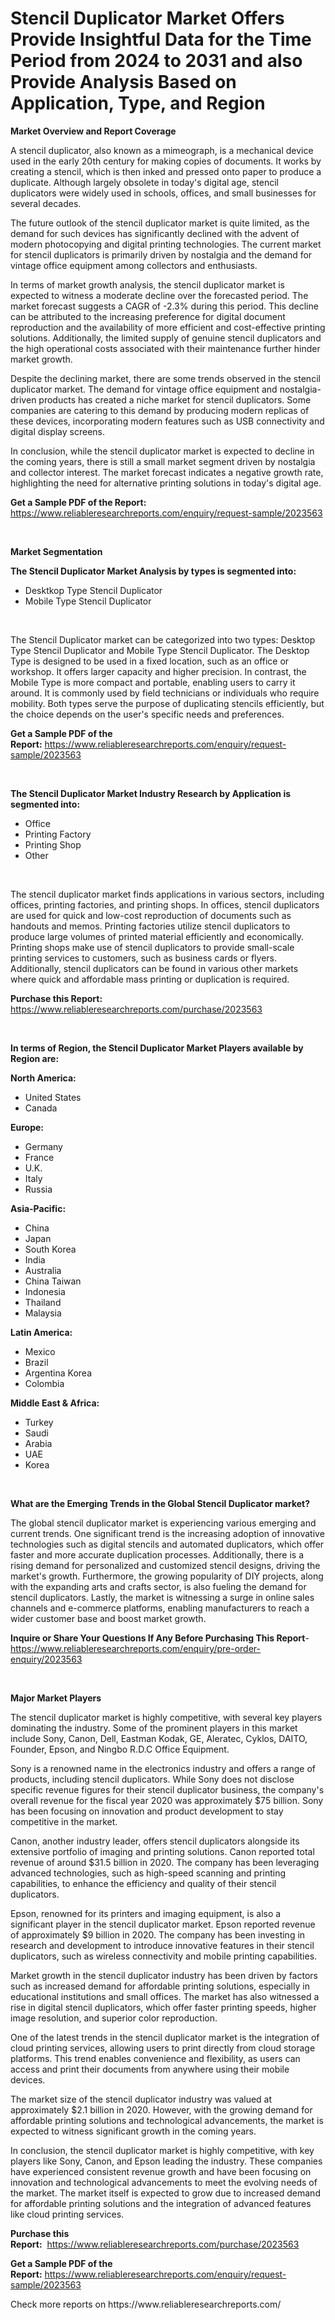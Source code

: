 <p><h1>Stencil Duplicator Market Offers Provide Insightful Data for the Time Period from 2024 to 2031 and also Provide Analysis Based on Application, Type, and Region</h1></p><p><strong>Market Overview and Report Coverage</strong></p>
<p><p>A stencil duplicator, also known as a mimeograph, is a mechanical device used in the early 20th century for making copies of documents. It works by creating a stencil, which is then inked and pressed onto paper to produce a duplicate. Although largely obsolete in today's digital age, stencil duplicators were widely used in schools, offices, and small businesses for several decades.</p><p>The future outlook of the stencil duplicator market is quite limited, as the demand for such devices has significantly declined with the advent of modern photocopying and digital printing technologies. The current market for stencil duplicators is primarily driven by nostalgia and the demand for vintage office equipment among collectors and enthusiasts.</p><p>In terms of market growth analysis, the stencil duplicator market is expected to witness a moderate decline over the forecasted period. The market forecast suggests a CAGR of -2.3% during this period. This decline can be attributed to the increasing preference for digital document reproduction and the availability of more efficient and cost-effective printing solutions. Additionally, the limited supply of genuine stencil duplicators and the high operational costs associated with their maintenance further hinder market growth.</p><p>Despite the declining market, there are some trends observed in the stencil duplicator market. The demand for vintage office equipment and nostalgia-driven products has created a niche market for stencil duplicators. Some companies are catering to this demand by producing modern replicas of these devices, incorporating modern features such as USB connectivity and digital display screens.</p><p>In conclusion, while the stencil duplicator market is expected to decline in the coming years, there is still a small market segment driven by nostalgia and collector interest. The market forecast indicates a negative growth rate, highlighting the need for alternative printing solutions in today's digital age.</p></p>
<p><strong>Get a Sample PDF of the Report:</strong> <a href="https://www.reliableresearchreports.com/enquiry/request-sample/2023563">https://www.reliableresearchreports.com/enquiry/request-sample/2023563</a></p>
<p>&nbsp;</p>
<p><strong>Market Segmentation</strong></p>
<p><strong>The Stencil Duplicator Market Analysis by types is segmented into:</strong></p>
<p><ul><li>Desktkop Type Stencil Duplicator</li><li>Mobile Type Stencil Duplicator</li></ul></p>
<p>&nbsp;</p>
<p><p>The Stencil Duplicator market can be categorized into two types: Desktop Type Stencil Duplicator and Mobile Type Stencil Duplicator. The Desktop Type is designed to be used in a fixed location, such as an office or workshop. It offers larger capacity and higher precision. In contrast, the Mobile Type is more compact and portable, enabling users to carry it around. It is commonly used by field technicians or individuals who require mobility. Both types serve the purpose of duplicating stencils efficiently, but the choice depends on the user's specific needs and preferences.</p></p>
<p><strong>Get a Sample PDF of the Report:</strong>&nbsp;<a href="https://www.reliableresearchreports.com/enquiry/request-sample/2023563">https://www.reliableresearchreports.com/enquiry/request-sample/2023563</a></p>
<p>&nbsp;</p>
<p><strong>The Stencil Duplicator Market Industry Research by Application is segmented into:</strong></p>
<p><ul><li>Office</li><li>Printing Factory</li><li>Printing Shop</li><li>Other</li></ul></p>
<p>&nbsp;</p>
<p><p>The stencil duplicator market finds applications in various sectors, including offices, printing factories, and printing shops. In offices, stencil duplicators are used for quick and low-cost reproduction of documents such as handouts and memos. Printing factories utilize stencil duplicators to produce large volumes of printed material efficiently and economically. Printing shops make use of stencil duplicators to provide small-scale printing services to customers, such as business cards or flyers. Additionally, stencil duplicators can be found in various other markets where quick and affordable mass printing or duplication is required.</p></p>
<p><strong>Purchase this Report:</strong>&nbsp; <a href="https://www.reliableresearchreports.com/purchase/2023563">https://www.reliableresearchreports.com/purchase/2023563</a></p>
<p>&nbsp;</p>
<p><strong>In terms of Region, the Stencil Duplicator Market Players available by Region are:</strong></p>
<p>
    <p> <strong> North America: </strong>
        <ul>
            <li>United States</li>
            <li>Canada</li>
        </ul>
        </p> 
    <p> <strong> Europe: </strong>
        <ul>
            <li>Germany</li>
            <li>France</li>
            <li>U.K.</li>
            <li>Italy</li>
            <li>Russia</li>
        </ul>
        </p> 
    <p> <strong> Asia-Pacific: </strong>
        <ul>
            <li>China</li>
            <li>Japan</li>
            <li>South Korea</li>
            <li>India</li>
            <li>Australia</li>
            <li>China Taiwan</li>
            <li>Indonesia</li>
            <li>Thailand</li>
            <li>Malaysia</li>
        </ul>
        </p> 
    <p> <strong> Latin America: </strong>
        <ul>
            <li>Mexico</li>
            <li>Brazil</li>
            <li>Argentina Korea</li>
            <li>Colombia</li>
        </ul>
        </p> 
    <p> <strong> Middle East & Africa: </strong>
        <ul>
            <li>Turkey</li>
            <li>Saudi</li>
            <li>Arabia</li>
            <li>UAE</li>
            <li>Korea</li>
        </ul>
    </p>
    </p>
<p>&nbsp;</p>
<p><strong>What are the Emerging Trends in the Global Stencil Duplicator market?</strong></p>
<p><p>The global stencil duplicator market is experiencing various emerging and current trends. One significant trend is the increasing adoption of innovative technologies such as digital stencils and automated duplicators, which offer faster and more accurate duplication processes. Additionally, there is a rising demand for personalized and customized stencil designs, driving the market's growth. Furthermore, the growing popularity of DIY projects, along with the expanding arts and crafts sector, is also fueling the demand for stencil duplicators. Lastly, the market is witnessing a surge in online sales channels and e-commerce platforms, enabling manufacturers to reach a wider customer base and boost market growth.</p></p>
<p><strong>Inquire or Share Your Questions If Any Before Purchasing This Report</strong>- <a href="https://www.reliableresearchreports.com/enquiry/pre-order-enquiry/2023563">https://www.reliableresearchreports.com/enquiry/pre-order-enquiry/2023563</a></p>
<p>&nbsp;</p>
<p><strong>Major Market Players</strong></p>
<p><p>The stencil duplicator market is highly competitive, with several key players dominating the industry. Some of the prominent players in this market include Sony, Canon, Dell, Eastman Kodak, GE, Aleratec, Cyklos, DAITO, Founder, Epson, and Ningbo R.D.C Office Equipment. </p><p>Sony is a renowned name in the electronics industry and offers a range of products, including stencil duplicators. While Sony does not disclose specific revenue figures for their stencil duplicator business, the company's overall revenue for the fiscal year 2020 was approximately $75 billion. Sony has been focusing on innovation and product development to stay competitive in the market.</p><p>Canon, another industry leader, offers stencil duplicators alongside its extensive portfolio of imaging and printing solutions. Canon reported total revenue of around $31.5 billion in 2020. The company has been leveraging advanced technologies, such as high-speed scanning and printing capabilities, to enhance the efficiency and quality of their stencil duplicators.</p><p>Epson, renowned for its printers and imaging equipment, is also a significant player in the stencil duplicator market. Epson reported revenue of approximately $9 billion in 2020. The company has been investing in research and development to introduce innovative features in their stencil duplicators, such as wireless connectivity and mobile printing capabilities.</p><p>Market growth in the stencil duplicator industry has been driven by factors such as increased demand for affordable printing solutions, especially in educational institutions and small offices. The market has also witnessed a rise in digital stencil duplicators, which offer faster printing speeds, higher image resolution, and superior color reproduction.</p><p>One of the latest trends in the stencil duplicator market is the integration of cloud printing services, allowing users to print directly from cloud storage platforms. This trend enables convenience and flexibility, as users can access and print their documents from anywhere using their mobile devices.</p><p>The market size of the stencil duplicator industry was valued at approximately $2.1 billion in 2020. However, with the growing demand for affordable printing solutions and technological advancements, the market is expected to witness significant growth in the coming years.</p><p>In conclusion, the stencil duplicator market is highly competitive, with key players like Sony, Canon, and Epson leading the industry. These companies have experienced consistent revenue growth and have been focusing on innovation and technological advancements to meet the evolving needs of the market. The market itself is expected to grow due to increased demand for affordable printing solutions and the integration of advanced features like cloud printing services.</p></p>
<p><strong>Purchase this Report:</strong>&nbsp;&nbsp;<a href="https://www.reliableresearchreports.com/purchase/2023563">https://www.reliableresearchreports.com/purchase/2023563</a></p>
<p></p>
<p><strong>Get a Sample PDF of the Report:</strong>&nbsp;<a href="https://www.reliableresearchreports.com/enquiry/request-sample/2023563">https://www.reliableresearchreports.com/enquiry/request-sample/2023563</a></p>
<p>Check more reports on https://www.reliableresearchreports.com/</p>